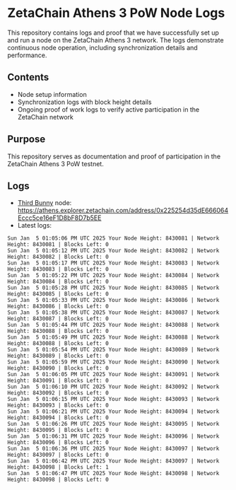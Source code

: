 # ZetaChain Athens 3 PoW Node Logs
This repository contains logs and proof that we have successfully set up and run a node on the ZetaChain Athens 3 network. The logs demonstrate continuous node operation, including synchronization details and performance.

## Contents
- Node setup information
- Synchronization logs with block height details
- Ongoing proof of work logs to verify active participation in the ZetaChain network

## Purpose
This repository serves as documentation and proof of participation in the ZetaChain Athens 3 PoW testnet.

## Logs

- [Third Bunny](https://thirdbunny.xyz/) node: https://athens.explorer.zetachain.com/address/0x225254d35dE666064Eccc5ce16eF1D8bF8D7b5EE
- Latest logs:
```
Sun Jan  5 01:05:06 PM UTC 2025 Your Node Height: 8430081 | Network Height: 8430081 | Blocks Left: 0
Sun Jan  5 01:05:12 PM UTC 2025 Your Node Height: 8430082 | Network Height: 8430082 | Blocks Left: 0
Sun Jan  5 01:05:17 PM UTC 2025 Your Node Height: 8430083 | Network Height: 8430083 | Blocks Left: 0
Sun Jan  5 01:05:22 PM UTC 2025 Your Node Height: 8430084 | Network Height: 8430084 | Blocks Left: 0
Sun Jan  5 01:05:28 PM UTC 2025 Your Node Height: 8430085 | Network Height: 8430085 | Blocks Left: 0
Sun Jan  5 01:05:33 PM UTC 2025 Your Node Height: 8430086 | Network Height: 8430086 | Blocks Left: 0
Sun Jan  5 01:05:38 PM UTC 2025 Your Node Height: 8430087 | Network Height: 8430087 | Blocks Left: 0
Sun Jan  5 01:05:44 PM UTC 2025 Your Node Height: 8430088 | Network Height: 8430088 | Blocks Left: 0
Sun Jan  5 01:05:49 PM UTC 2025 Your Node Height: 8430088 | Network Height: 8430088 | Blocks Left: 0
Sun Jan  5 01:05:54 PM UTC 2025 Your Node Height: 8430089 | Network Height: 8430089 | Blocks Left: 0
Sun Jan  5 01:05:59 PM UTC 2025 Your Node Height: 8430090 | Network Height: 8430090 | Blocks Left: 0
Sun Jan  5 01:06:05 PM UTC 2025 Your Node Height: 8430091 | Network Height: 8430091 | Blocks Left: 0
Sun Jan  5 01:06:10 PM UTC 2025 Your Node Height: 8430092 | Network Height: 8430092 | Blocks Left: 0
Sun Jan  5 01:06:15 PM UTC 2025 Your Node Height: 8430093 | Network Height: 8430093 | Blocks Left: 0
Sun Jan  5 01:06:21 PM UTC 2025 Your Node Height: 8430094 | Network Height: 8430094 | Blocks Left: 0
Sun Jan  5 01:06:26 PM UTC 2025 Your Node Height: 8430095 | Network Height: 8430095 | Blocks Left: 0
Sun Jan  5 01:06:31 PM UTC 2025 Your Node Height: 8430096 | Network Height: 8430096 | Blocks Left: 0
Sun Jan  5 01:06:36 PM UTC 2025 Your Node Height: 8430097 | Network Height: 8430097 | Blocks Left: 0
Sun Jan  5 01:06:42 PM UTC 2025 Your Node Height: 8430097 | Network Height: 8430098 | Blocks Left: 1
Sun Jan  5 01:06:47 PM UTC 2025 Your Node Height: 8430098 | Network Height: 8430098 | Blocks Left: 0
```
